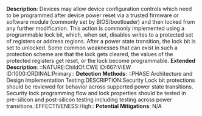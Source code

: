 **Description**: Devices may allow device configuration controls which need to be programmed after device power reset via a trusted firmware or software module (commonly set by BIOS/bootloader) and then locked from any further modification. This action is commonly implemented using a programmable lock bit, which, when set, disables writes to a protected set of registers or address regions. After a power state transition, the lock bit is set to unlocked. Some common weaknesses that can exist in such a protection scheme are that the lock gets cleared, the values of the protected registers get reset, or the lock become programmable.
**Extended Description**: ::NATURE:ChildOf:CWE ID:667:VIEW ID:1000:ORDINAL:Primary::
**Detection Methods**: ::PHASE:Architecture and Design Implementation Testing:DESCRIPTION:Security Lock bit protections should be reviewed for behavior across supported power state transitions. Security lock programming flow and lock properties should be tested in pre-silicon and post-silicon testing including testing across power transitions.:EFFECTIVENESS:High::
**Potential Mitigations**: N/A